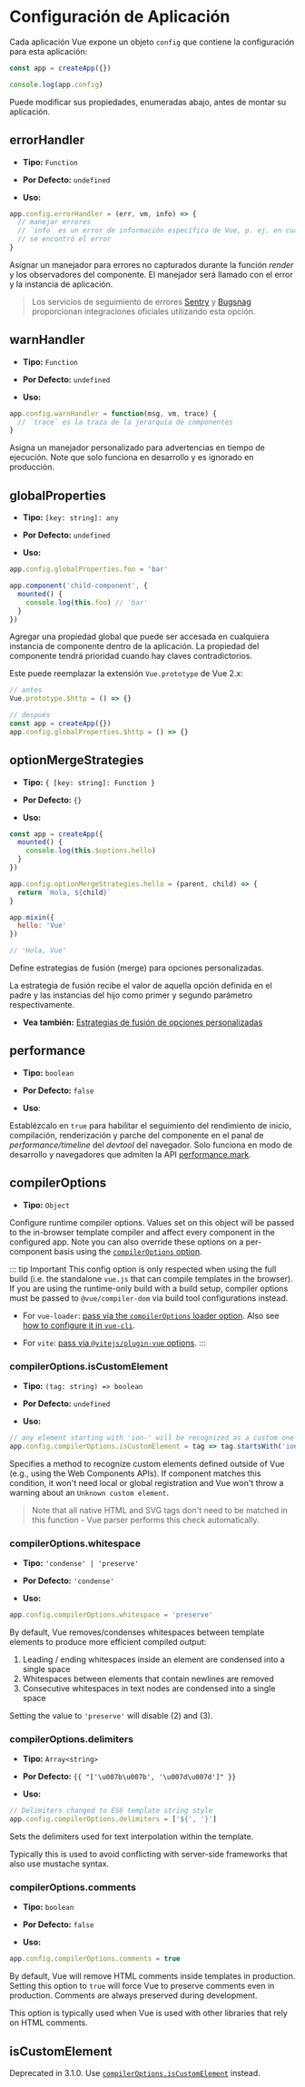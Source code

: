 # Configuración de Aplicación 

Cada aplicación Vue expone un objeto `config` que contiene la configuración para esta aplicación:

```js
const app = createApp({})

console.log(app.config)
```

Puede modificar sus propiedades, enumeradas abajo, antes de montar su aplicación.

## errorHandler

- **Tipo:** `Function`

- **Por Defecto:** `undefined`

- **Uso:**

```js
app.config.errorHandler = (err, vm, info) => {
  // manejar errores
  // `info` es un error de información específica de Vue, p. ej. en cual hook de ciclo de vida
  // se encontró el error
}
```

Asignar un manejador para errores no capturados durante la función _render_ y los observadores del componente. El manejador será llamado con el error y la instancia de aplicación.

> Los servicios de seguimiento de errores [Sentry](https://sentry.io/for/vue/) y [Bugsnag](https://docs.bugsnag.com/platforms/browsers/vue/) proporcionan integraciones oficiales utilizando esta opción.

## warnHandler

- **Tipo:** `Function`

- **Por Defecto:** `undefined`

- **Uso:**

```js
app.config.warnHandler = function(msg, vm, trace) {
  // `trace` es la traza de la jerarquía de componentes
}
```

Asigna un manejador personalizado para advertencias en tiempo de ejecución. Note que solo funciona en desarrollo y es ignorado en producción.

## globalProperties

- **Tipo:** `[key: string]: any`

- **Por Defecto:** `undefined`

- **Uso:**

```js
app.config.globalProperties.foo = 'bar'

app.component('child-component', {
  mounted() {
    console.log(this.foo) // 'bar'
  }
})
```

Agregar una propiedad global que puede ser accesada en cualquiera instancia de componente dentro de la aplicación. La propiedad del componente tendrá prioridad cuando hay claves contradictorios.

Este puede reemplazar la extensión `Vue.prototype` de Vue 2.x:

```js
// antes
Vue.prototype.$http = () => {}

// después
const app = createApp({})
app.config.globalProperties.$http = () => {}
```

## optionMergeStrategies

- **Tipo:** `{ [key: string]: Function }`

- **Por Defecto:** `{}`

- **Uso:**

```js
const app = createApp({
  mounted() {
    console.log(this.$options.hello)
  }
})

app.config.optionMergeStrategies.hello = (parent, child) => {
  return `Hola, ${child}`
}

app.mixin({
  hello: 'Vue'
})

// 'Hola, Vue'
```

Define estrategias de fusión (merge) para opciones personalizadas.

La estrategia de fusión recibe el valor de aquella opción definida en el padre y las instancias del hijo como primer y segundo parámetro respectivamente.

- **Vea también:** [Estrategias de fusión de opciones personalizadas](../guide/mixins.html#custom-option-merge-strategies)

## performance

- **Tipo:** `boolean`

- **Por Defecto:** `false`

- **Uso**:

Establézcalo en `true` para habilitar el seguimiento del rendimiento de inicio, compilación, renderización y parche del componente en el panal de _performance/timeline_ del _devtool_ del navegador. Solo funciona en modo de desarrollo y navegadores que admiten la API [performance.mark](https://developer.mozilla.org/en-US/docs/Web/API/Performance/mark).


## compilerOptions <Badge text="3.1+" />

- **Tipo:** `Object`

Configure runtime compiler options. Values set on this object will be passed to the in-browser template compiler and affect every component in the configured app. Note you can also override these options on a per-component basis using the [`compilerOptions` option](/api/options-misc.html#compileroptions).

::: tip Important
This config option is only respected when using the full build (i.e. the standalone `vue.js` that can compile templates in the browser). If you are using the runtime-only build with a build setup, compiler options must be passed to `@vue/compiler-dom` via build tool configurations instead.

- For `vue-loader`: [pass via the `compilerOptions` loader option](https://vue-loader.vuejs.org/options.html#compileroptions). Also see [how to configure it in `vue-cli`](https://cli.vuejs.org/guide/webpack.html#modifying-options-of-a-loader).

- For `vite`: [pass via `@vitejs/plugin-vue` options](https://github.com/vitejs/vite/tree/main/packages/plugin-vue#example-for-passing-options-to-vuecompiler-dom).
:::

### compilerOptions.isCustomElement

- **Tipo:** `(tag: string) => boolean`

- **Por Defecto:** `undefined`

- **Uso:**

```js
// any element starting with 'ion-' will be recognized as a custom one
app.config.compilerOptions.isCustomElement = tag => tag.startsWith('ion-')
```

Specifies a method to recognize custom elements defined outside of Vue (e.g., using the Web Components APIs). If component matches this condition, it won't need local or global registration and Vue won't throw a warning about an `Unknown custom element`.

> Note that all native HTML and SVG tags don't need to be matched in this function - Vue parser performs this check automatically.

### compilerOptions.whitespace

- **Tipo:** `'condense' | 'preserve'`

- **Por Defecto:** `'condense'`

- **Uso:**

```js
app.config.compilerOptions.whitespace = 'preserve'
```

By default, Vue removes/condenses whitespaces between template elements to produce more efficient compiled output:

1. Leading / ending whitespaces inside an element are condensed into a single space
2. Whitespaces between elements that contain newlines are removed
3. Consecutive whitespaces in text nodes are condensed into a single space

Setting the value to `'preserve'` will disable (2) and (3).

### compilerOptions.delimiters

- **Tipo:** `Array<string>`

- **Por Defecto:** `{{ "['\u007b\u007b', '\u007d\u007d']" }}`

- **Uso:**

```js
// Delimiters changed to ES6 template string style
app.config.compilerOptions.delimiters = ['${', '}']    
```

Sets the delimiters used for text interpolation within the template.

Typically this is used to avoid conflicting with server-side frameworks that also use mustache syntax.

### compilerOptions.comments

- **Tipo:** `boolean`

- **Por Defecto:** `false`

- **Uso:**

```js
app.config.compilerOptions.comments = true
```

By default, Vue will remove HTML comments inside templates in production. Setting this option to `true` will force Vue to preserve comments even in production. Comments are always preserved during development.

This option is typically used when Vue is used with other libraries that rely on HTML comments.

## isCustomElement <Badge text="deprecated" type="warning"/>

Deprecated in 3.1.0. Use [`compilerOptions.isCustomElement`](#compileroptions-iscustomelement) instead.
